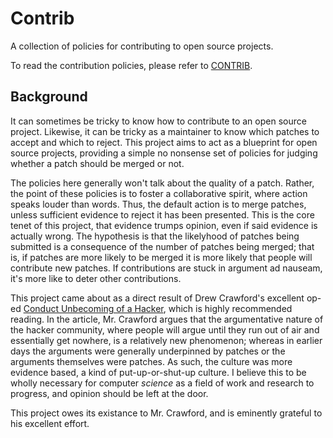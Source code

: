 Contrib
=======

A collection of policies for contributing to open source projects.

To read the contribution policies, please refer to [CONTRIB](contrib.md).

Background
----------

It can sometimes be tricky to know how to contribute to an open source project. Likewise, it can be tricky as a maintainer to know which patches to accept and which to reject. This project aims to act as a blueprint for open source projects, providing a simple no nonsense set of policies for judging whether a patch should be merged or not.

The policies here generally won't talk about the quality of a patch. Rather, the point of these policies is to foster a collaborative spirit, where action speaks louder than words. Thus, the default action is to merge patches, unless sufficient evidence to reject it has been presented. This is the core tenet of this project, that evidence trumps opinion, even if said evidence is actually wrong. The hypothesis is that the likelyhood of patches being submitted is a consequence of the number of patches being merged; that is, if patches are more likely to be merged it is more likely that people will contribute new patches. If contributions are stuck in argument ad nauseam, it's more like to deter other contributions.

This project came about as a direct result of Drew Crawford's excellent op-ed [Conduct Unbecoming of a Hacker][drew], which is highly recommended reading. In the article, Mr. Crawford argues that the argumentative nature of the hacker community, where people will argue until they run out of air and essentially get nowhere, is a relatively new phenomenon; whereas in earlier days the arguments were generally underpinned by patches or the arguments themselves were patches. As such, the culture was more evidence based, a kind of put-up-or-shut-up culture. I believe this to be wholly necessary for computer *science* as a field of work and research to progress, and opinion should be left at the door.

This project owes its existance to Mr. Crawford, and is eminently grateful to his excellent effort.

[drew]: http://sealedabstract.com/rants/conduct-unbecoming-of-a-hacker/
